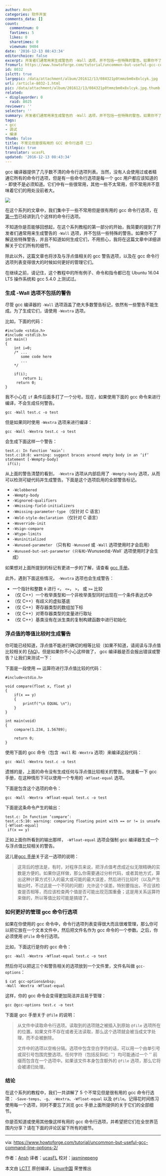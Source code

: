 ```yaml
---
author: Ansh
categories: 软件开发
comments_data: []
count:
  commentnum: 0
  favtimes: 5
  likes: 0
  sharetimes: 0
  viewnum: 9404
date: '2016-12-13 08:43:34'
editorchoice: false
excerpt: 开发者们通常用来生成警告的 -Wall 选项，并不包括一些特殊的警告。如果你不了解这些特殊警告，并且不知道如何生成它们，不用担心，我将在这篇文章中详细讲解关于它们所有的细节。
fromurl: https://www.howtoforge.com/tutorial/uncommon-but-useful-gcc-command-line-options-2/
id: 8032
islctt: true
largepic: /data/attachment/album/201612/13/084321p0tmmzbm0x8xlcyk.jpg
url: /article-8032-1.html
pic: /data/attachment/album/201612/13/084321p0tmmzbm0x8xlcyk.jpg.thumb.jpg
related:
- displayorder: 0
  raid: 8025
reviewer: ''
selector: ''
summary: 开发者们通常用来生成警告的 -Wall 选项，并不包括一些特殊的警告。如果你不了解这些特殊警告，并且不知道如何生成它们，不用担心，我将在这篇文章中详细讲解关于它们所有的细节。
tags:
- gcc
- 调试
- 编译
thumb: false
title: 不常见但是很有用的 GCC 命令行选项（二）
titlepic: true
translator: ucasFL
updated: '2016-12-13 08:43:34'
---
```


gcc 编译器提供了几乎数不清的命令行选项列表。当然，没有人会使用过或者精通它所有的命令行选项，但是有一些命令行选项是每一个 gcc 用户都应该知道的 - 即使不是必须知道。它们中有一些很常用，其他一些不太常用，但不常用并不意味着它们的用处没前者大。


![](/data/attachment/album/201612/13/084321p0tmmzbm0x8xlcyk.jpg)


在这个系列的文章中，我们集中于一些不常用但是很有用的 gcc 命令行选项，在[第一节](/article-8025-1.html)已经讲到几个这样的命令行选项。


不知道你是否能够回想起，在这个系列教程的第一部分的开始，我简要的提到了开发者们通常用来生成警告的 `-Wall` 选项，并不包括一些特殊的警告。如果你不了解这些特殊警告，并且不知道如何生成它们，不用担心，我将在这篇文章中详细讲解关于它们所有的细节。


除此以外，这篇文章也将涉及与浮点值相关的 gcc 警告选项，以及在 gcc 命令行选项列表变得很大的时候如何更好的管理它们。


在继续之前，请记住，这个教程中的所有例子、命令和指令都已在 Ubuntu 16.04 LTS 操作系统和 gcc 5.4.0 上测试过。


### 生成 -Wall 选项不包括的警告


尽管 gcc 编译器的 `-Wall` 选项涵盖了绝大多数警告标记，依然有一些警告不能生成。为了生成它们，请使用 `-Wextra` 选项。


比如，下面的代码：



```
#include <stdio.h>
#include <stdlib.h>
int main()
{
    int i=0;
    /* ...
       some code here 
       ...
    */

    if(i);
        return 1;
     return 0; 
}

```

我不小心在 `if` 条件后面多打了一个分号。现在，如果使用下面的 gcc 命令来进行编译，不会生成任何警告。



```
gcc -Wall test.c -o test

```

但是如果同时使用 `-Wextra` 选项来进行编译：



```
gcc -Wall -Wextra test.c -o test

```

会生成下面这样一个警告：



```
test.c: In function ‘main’:
test.c:10:8: warning: suggest braces around empty body in an ‘if’ statement [-Wempty-body]
 if(i);

```

从上面的警告清楚的看到， `-Wextra` 选项从内部启用了 `-Wempty-body` 选项，从而可以检测可疑代码并生成警告。下面是这个选项启用的全部警告标记。


* `-Wclobbered`
* `-Wempty-body`
* `-Wignored-qualifiers`
* `-Wmissing-field-initializers`
* `-Wmissing-parameter-type` （仅针对 C 语言）
* `-Wold-style-declaration` （仅针对 C 语言）
* `-Woverride-init`
* `-Wsign-compare`
* `-Wtype-limits`
* `-Wuninitialized`
* `-Wunused-parameter` （只有和 `-Wunused` 或 `-Wall` 选项使用时才会启用）
* `-Wunused-but-set-parameter (只有和`-Wunused`或`-Wall` 选项使用时才会生成）


如果想对上面所提到的标记有更进一步的了解，请查看 [gcc 手册](https://linux.die.net/man/1/gcc)。


此外，遇到下面这些情况， `-Wextra` 选项也会生成警告：


* 一个指针和整数 `0` 进行 `<`， `<=`， `>`， 或 `>=` 比较
* （仅 C++）一个枚举类型和一个非枚举类型同时出现在一个条件表达式中
* （仅 C++）有歧义的虚拟基底
* （仅 C++）寄存器类型的数组加下标
* （仅 C++）对寄存器类型的变量进行取址
* （仅 C++）基类没有在派生类的复制构建函数中进行初始化


### 浮点值的等值比较时生成警告


你可能已经知道，浮点值不能进行确切的相等比较（如果不知道，请阅读与浮点值比较相关的 [FAQ](https://isocpp.org/wiki/faq/newbie))。但是如果你不小心这样做了， gcc 编译器是否会报出错误或警告？让我们来测试一下：


下面是一段使用 `==` 运算符进行浮点值比较的代码：



```
#include<stdio.h>

void compare(float x, float y)
{
    if(x == y)
    {
        printf("\n EQUAL \n");
    }
}

int main(void)
{
    compare(1.234, 1.56789);

    return 0; 
}

```

使用下面的 gcc 命令（包含 `-Wall` 和 `-Wextra` 选项）来编译这段代码：



```
gcc -Wall -Wextra test.c -o test

```

遗憾的是，上面的命令没有生成任何与浮点值比较相关的警告。快速看一下 gcc 手册，在这种情形下可以使用一个专用的 `-Wfloat-equal` 选项。


下面是包含这个选项的命令：



```
gcc -Wall -Wextra -Wfloat-equal test.c -o test

```

下面是这条命令产生的输出：



```
test.c: In function ‘compare’:
test.c:5:10: warning: comparing floating point with == or != is unsafe [-Wfloat-equal]
 if(x == y)

```

正如上面你所看到的输出那样， `-Wfloat-equal` 选项会强制 gcc 编译器生成一个与浮点值比较相关的警告。


这儿是[gcc 手册](https://linux.die.net/man/1/gcc)关于这一选项的说明：



> 
> 这背后的想法是，有时，对程序员来说，把浮点值考虑成近似无限精确的实数是方便的。如果你这样做，那么你需要通过分析代码，或者其他方式，算出这种计算方式引入的最大或可能的最大误差，然后进行比较时（以及产生输出时，不过这是一个不同的问题）允许这个误差。特别要指出，不应该检查是否相等，而应该检查两个值是否可能出现范围重叠；这是用关系运算符来做的，所以等值比较可能是搞错了。
> 
> 
> 


### 如何更好的管理 gcc 命令行选项


如果在你使用的 gcc 命令中，命令行选项列表变得很大而且很难管理，那么你可以把它放在一个文本文件中，然后把文件名作为 gcc 命令的一个参数。之后，你必须使用 `@file` 命令行选项。


比如，下面这行是你的 gcc 命令：



```
gcc -Wall -Wextra -Wfloat-equal test.c -o test

```

然后你可以把这三个和警告相关的选项放到一个文件里，文件名叫做 `gcc-options`：



```
$ cat gcc-options&nbsp;
-Wall -Wextra -Wfloat-equal

```

这样，你的 gcc 命令会变得更加简洁并且易于管理：



```
gcc @gcc-options test.c -o test

```

下面是 gcc 手册关于 `@file` 的说明：



> 
> 从文件中读取命令行选项。读取到的选项随之被插入到原始 `@file` 选项所在的位置。如果文件不存在或者无法读取，那么这个选项就会被当成文字处理，而不会被删除。
> 
> 
> 文件中的选项以空格分隔。选项中包含空白字符的话，可以用一个由单引号或双引号包围完整选项。任何字符（包括反斜杠: '\'）均可能通过一个 '\' 前缀而包含在一个选项中。如果该文件本身包含额外的 `@file` 选项，那么它将会被递归处理。
> 
> 
> 


### 结论


在这个系列的教程中，我们一共讲解了 5 个不常见但是很有用的 gcc 命令行选项： `-Save-temps`、`-g`、 `-Wextra`、`-Wfloat-equal` 以及 `@file`。记得花时间练习使用每一个选项，同时不要忘了浏览 gcc 手册上面所提供的关于它们的全部细节。


你是否知道或使用其他像这样有用的 gcc 命令行选项，并希望把它们在全世界范围内分享？请在下面的评论区留下所有的细节。




---


via: <https://www.howtoforge.com/tutorial/uncommon-but-useful-gcc-command-line-options-2/>


作者：[Ansh](https://twitter.com/howtoforgecom) 译者：[ucasFL](https://github.com/ucasFL) 校对：[jasminepeng](https://github.com/jasminepeng)


本文由 [LCTT](https://github.com/LCTT/TranslateProject) 原创编译，[Linux中国](https://linux.cn/) 荣誉推出